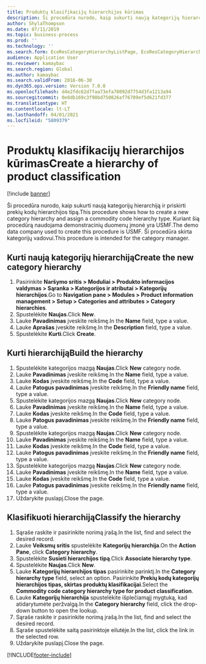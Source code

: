 ```yaml
---
title: Produktų klasifikacijų hierarchijos kūrimas
description: Ši procedūra nurodo, kaip sukurti naują kategorijų hierarchiją ir priskirti prekių kodų hierarchijos tipą.
author: ShylaThompson
ms.date: 07/11/2019
ms.topic: business-process
ms.prod: ''
ms.technology: ''
ms.search.form: EcoResCategoryHierarchyListPage, EcoResCategoryHierarchyCreate, EcoResCategory, EcoResCategoryHierarchyRole, EcoResProductCategory, EcoResCategorySearchList, EcoResCategoryHierarchyFactbox, EcoResCategoryFriendlyName, EcoResCategoryAddProduct
audience: Application User
ms.reviewer: kamaybac
ms.search.region: Global
ms.author: kamaybac
ms.search.validFrom: 2016-06-30
ms.dyn365.ops.version: Version 7.0.0
ms.openlocfilehash: d4e2fdc62d7faa73efa78092d7754d3fa1213a94
ms.sourcegitcommit: 0e8db169c3f90bd750826af76709ef5d621fd377
ms.translationtype: HT
ms.contentlocale: lt-LT
ms.lasthandoff: 04/01/2021
ms.locfileid: "5809379"
---
```

# <a name="create-a-hierarchy-of-product-classification"></a><span data-ttu-id="35ee6-103">Produktų klasifikacijų hierarchijos kūrimas</span><span class="sxs-lookup"><span data-stu-id="35ee6-103">Create a hierarchy of product classification</span></span>

[!include [banner](../../includes/banner.md)]

<span data-ttu-id="35ee6-104">Ši procedūra nurodo, kaip sukurti naują kategorijų hierarchiją ir priskirti prekių kodų hierarchijos tipą.</span><span class="sxs-lookup"><span data-stu-id="35ee6-104">This procedure shows how to create a new category hierarchy and assign a commodity code hierarchy type.</span></span> <span data-ttu-id="35ee6-105">Kuriant šią procedūrą naudojama demonstracinių duomenų įmonė yra USMF.</span><span class="sxs-lookup"><span data-stu-id="35ee6-105">The demo data company used to create this procedure is USMF.</span></span> <span data-ttu-id="35ee6-106">Ši procedūra skirta kategorijų vadovui.</span><span class="sxs-lookup"><span data-stu-id="35ee6-106">This procedure is intended for the category manager.</span></span>


## <a name="create-the-new-category-hierarchy"></a><span data-ttu-id="35ee6-107">Kurti naują kategorijų hierarchiją</span><span class="sxs-lookup"><span data-stu-id="35ee6-107">Create the new category hierarchy</span></span>
1. <span data-ttu-id="35ee6-108">Pasirinkite **Naršymo sritis > Moduliai > Produkto informacijos valdymas > Sąranka > Kategorijos ir atributai > Kategorijų hierarchijos**.</span><span class="sxs-lookup"><span data-stu-id="35ee6-108">Go to **Navigation pane > Modules > Product information management > Setup > Categories and attributes > Category hierarchies**.</span></span>
2. <span data-ttu-id="35ee6-109">Spustelėkite **Naujas**.</span><span class="sxs-lookup"><span data-stu-id="35ee6-109">Click **New**.</span></span>
3. <span data-ttu-id="35ee6-110">Lauke **Pavadinimas** įveskite reikšmę.</span><span class="sxs-lookup"><span data-stu-id="35ee6-110">In the **Name** field, type a value.</span></span>
4. <span data-ttu-id="35ee6-111">Lauke **Aprašas** įveskite reikšmę.</span><span class="sxs-lookup"><span data-stu-id="35ee6-111">In the **Description** field, type a value.</span></span>
5. <span data-ttu-id="35ee6-112">Spustelėkite **Kurti**.</span><span class="sxs-lookup"><span data-stu-id="35ee6-112">Click **Create**.</span></span>

## <a name="build-the-hierarchy"></a><span data-ttu-id="35ee6-113">Kurti hierarchiją</span><span class="sxs-lookup"><span data-stu-id="35ee6-113">Build the hierarchy</span></span>
1. <span data-ttu-id="35ee6-114">Spustelėkite kategorijos mazgą **Naujas**.</span><span class="sxs-lookup"><span data-stu-id="35ee6-114">Click **New** category node.</span></span>
2. <span data-ttu-id="35ee6-115">Lauke **Pavadinimas** įveskite reikšmę.</span><span class="sxs-lookup"><span data-stu-id="35ee6-115">In the **Name** field, type a value.</span></span>
3. <span data-ttu-id="35ee6-116">Lauke **Kodas** įveskite reikšmę.</span><span class="sxs-lookup"><span data-stu-id="35ee6-116">In the **Code** field, type a value.</span></span>
4. <span data-ttu-id="35ee6-117">Lauke **Patogus pavadinimas** įveskite reikšmę.</span><span class="sxs-lookup"><span data-stu-id="35ee6-117">In the **Friendly name** field, type a value.</span></span>
5. <span data-ttu-id="35ee6-118">Spustelėkite kategorijos mazgą **Naujas**.</span><span class="sxs-lookup"><span data-stu-id="35ee6-118">Click **New** category node.</span></span>
6. <span data-ttu-id="35ee6-119">Lauke **Pavadinimas** įveskite reikšmę.</span><span class="sxs-lookup"><span data-stu-id="35ee6-119">In the **Name** field, type a value.</span></span>
7. <span data-ttu-id="35ee6-120">Lauke **Kodas** įveskite reikšmę.</span><span class="sxs-lookup"><span data-stu-id="35ee6-120">In the **Code** field, type a value.</span></span>
8. <span data-ttu-id="35ee6-121">Lauke **Patogus pavadinimas** įveskite reikšmę.</span><span class="sxs-lookup"><span data-stu-id="35ee6-121">In the **Friendly name** field, type a value.</span></span>
9. <span data-ttu-id="35ee6-122">Spustelėkite kategorijos mazgą **Naujas**.</span><span class="sxs-lookup"><span data-stu-id="35ee6-122">Click **New** category node.</span></span>
10. <span data-ttu-id="35ee6-123">Lauke **Pavadinimas** įveskite reikšmę.</span><span class="sxs-lookup"><span data-stu-id="35ee6-123">In the **Name** field, type a value.</span></span>
11. <span data-ttu-id="35ee6-124">Lauke **Kodas** įveskite reikšmę.</span><span class="sxs-lookup"><span data-stu-id="35ee6-124">In the **Code** field, type a value.</span></span>
12. <span data-ttu-id="35ee6-125">Lauke **Patogus pavadinimas** įveskite reikšmę.</span><span class="sxs-lookup"><span data-stu-id="35ee6-125">In the **Friendly name** field, type a value.</span></span>
13. <span data-ttu-id="35ee6-126">Spustelėkite kategorijos mazgą **Naujas**.</span><span class="sxs-lookup"><span data-stu-id="35ee6-126">Click **New** category node.</span></span>
14. <span data-ttu-id="35ee6-127">Lauke **Pavadinimas** įveskite reikšmę.</span><span class="sxs-lookup"><span data-stu-id="35ee6-127">In the **Name** field, type a value.</span></span>
15. <span data-ttu-id="35ee6-128">Lauke **Kodas** įveskite reikšmę.</span><span class="sxs-lookup"><span data-stu-id="35ee6-128">In the **Code** field, type a value.</span></span>
16. <span data-ttu-id="35ee6-129">Lauke **Patogus pavadinimas** įveskite reikšmę.</span><span class="sxs-lookup"><span data-stu-id="35ee6-129">In the **Friendly name** field, type a value.</span></span>
17. <span data-ttu-id="35ee6-130">Uždarykite puslapį.</span><span class="sxs-lookup"><span data-stu-id="35ee6-130">Close the page.</span></span>

## <a name="classify-the-hierarchy"></a><span data-ttu-id="35ee6-131">Klasifikuoti hierarchiją</span><span class="sxs-lookup"><span data-stu-id="35ee6-131">Classify the hierarchy</span></span>
1. <span data-ttu-id="35ee6-132">Sąraše raskite ir pasirinkite norimą įrašą.</span><span class="sxs-lookup"><span data-stu-id="35ee6-132">In the list, find and select the desired record.</span></span>
2. <span data-ttu-id="35ee6-133">Lauke **Veiksmų sritis** spustelėkite **Kategorijų hierarchija**.</span><span class="sxs-lookup"><span data-stu-id="35ee6-133">On the **Action Pane**, click **Category hierarchy**.</span></span>
3. <span data-ttu-id="35ee6-134">Spustelėkite **Susieti hierarchijos tipą**.</span><span class="sxs-lookup"><span data-stu-id="35ee6-134">Click **Associate hierarchy type**.</span></span>
4. <span data-ttu-id="35ee6-135">Spustelėkite **Naujas**.</span><span class="sxs-lookup"><span data-stu-id="35ee6-135">Click **New**.</span></span>
5. <span data-ttu-id="35ee6-136">Lauke **Kategorijų hierarchijos tipas** pasirinkite parinktį.</span><span class="sxs-lookup"><span data-stu-id="35ee6-136">In the **Category hierarchy type** field, select an option.</span></span> <span data-ttu-id="35ee6-137">Pasirinkite **Prekių kodų kategorijų hierarchijos tipas, skirtas produktų klasifikacijai**.</span><span class="sxs-lookup"><span data-stu-id="35ee6-137">Select the **Commodity code category hierarchy type for product classification**.</span></span>  
6. <span data-ttu-id="35ee6-138">Lauke **Kategorijų hierarchija** spustelėkite išplečiamąjį mygtuką, kad atidarytumėte peržvalgą.</span><span class="sxs-lookup"><span data-stu-id="35ee6-138">In the **Category hierarchy** field, click the drop-down button to open the lookup.</span></span>
7. <span data-ttu-id="35ee6-139">Sąraše raskite ir pasirinkite norimą įrašą.</span><span class="sxs-lookup"><span data-stu-id="35ee6-139">In the list, find and select the desired record.</span></span>
8. <span data-ttu-id="35ee6-140">Sąraše spustelėkite saitą pasirinktoje eilutėje.</span><span class="sxs-lookup"><span data-stu-id="35ee6-140">In the list, click the link in the selected row.</span></span>
9. <span data-ttu-id="35ee6-141">Uždarykite puslapį.</span><span class="sxs-lookup"><span data-stu-id="35ee6-141">Close the page.</span></span>



[!INCLUDE[footer-include](../../../includes/footer-banner.md)]